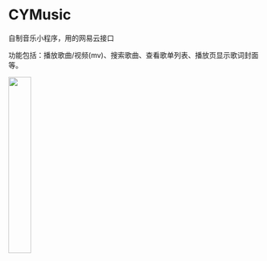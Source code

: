 # CYMusic
自制音乐小程序，用的网易云接口

功能包括：播放歌曲/视频(mv)、搜索歌曲、查看歌单列表、播放页显示歌词封面等。

<img src="backiee.com/static/wpdb/wallpapers/v2/1000x563/335952.jpg" width="30%">
